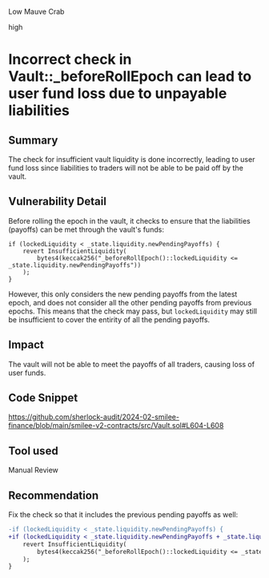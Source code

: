 Low Mauve Crab

high

# Incorrect check in Vault::_beforeRollEpoch can lead to user fund loss due to unpayable liabilities

## Summary

The check for insufficient vault liquidity is done incorrectly, leading to user fund loss since liabilities to traders will not be able to be paid off by the vault. 

## Vulnerability Detail

Before rolling the epoch in the vault, it checks to ensure that the liabilities (payoffs) can be met through the vault's funds:

```solidity
if (lockedLiquidity < _state.liquidity.newPendingPayoffs) {
    revert InsufficientLiquidity( 
        bytes4(keccak256("_beforeRollEpoch()::lockedLiquidity <= _state.liquidity.newPendingPayoffs"))
    );
}
```

However, this only considers the new pending payoffs from the latest epoch, and does not consider all the other pending payoffs from previous epochs. This means that the check may pass, but `lockedLiquidity` may still be insufficient to cover the entirity of all the pending payoffs.

## Impact

The vault will not be able to meet the payoffs of all traders, causing loss of user funds.

## Code Snippet

https://github.com/sherlock-audit/2024-02-smilee-finance/blob/main/smilee-v2-contracts/src/Vault.sol#L604-L608

## Tool used

Manual Review

## Recommendation
Fix the check so that it includes the previous pending payoffs as well:

```diff
-if (lockedLiquidity < _state.liquidity.newPendingPayoffs) {
+if (lockedLiquidity < _state.liquidity.newPendingPayoffs + _state.liquidity.pendingPayoffs) {
    revert InsufficientLiquidity( 
        bytes4(keccak256("_beforeRollEpoch()::lockedLiquidity <= _state.liquidity.newPendingPayoffs"))
    );
}
```